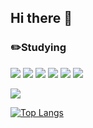 ## Hi there 👋

### ✏️Studying
![](https://img.shields.io/badge/C-A8B9CC?style=flat&logo=c&logoColor=white)
![](https://img.shields.io/badge/C++-00599C?style=flat&logo=c%2B%2B&logoColor=white)
![](https://img.shields.io/badge/JavaScript-F7DF1E?style=flat&logo=javascript&logoColor=white)
![](https://img.shields.io/badge/Linux-FCC624?style=flat&logo=linux&logoColor=white)
![](https://img.shields.io/badge/Python-3776AB?style=flat&logo=python&logoColor=white)
![](https://img.shields.io/badge/HTML5-E34F26?style=flat&logo=html5&logoColor=white)

![](https://mazandi.herokuapp.com/api?handle=reasonj11&theme=warm)

[![Top Langs](https://github-readme-stats.vercel.app/api/top-langs/?username=reasonj11&layout=compact)](https://github.com/reasonj11/github-readme-stats)
